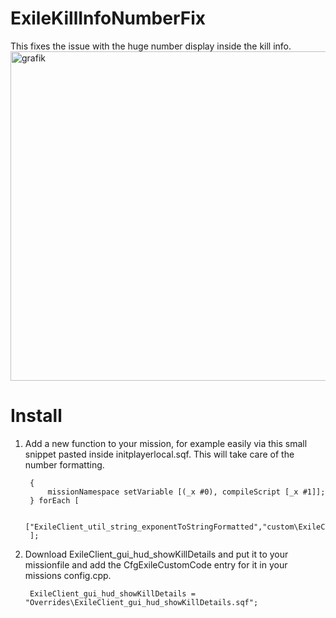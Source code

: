 # ExileKillInfoNumberFix

This fixes the issue with the huge number display inside the kill info.
<img width="928" height="527" alt="grafik" src="https://github.com/user-attachments/assets/ceac62d5-00e9-455a-a563-e852684020bd" />

# Install
1. Add a new function to your mission, for example easily via this small snippet pasted inside initplayerlocal.sqf. This will take care of the number formatting.

		{
			missionNamespace setVariable [(_x #0), compileScript [_x #1]];
		} forEach [

			["ExileClient_util_string_exponentToStringFormatted","custom\ExileClient_util_string_exponentToStringFormatted.sqf"]
		];

2. Download ExileClient_gui_hud_showKillDetails and put it to your missionfile and add the CfgExileCustomCode entry for it in your missions config.cpp.
	
		ExileClient_gui_hud_showKillDetails = "Overrides\ExileClient_gui_hud_showKillDetails.sqf";


